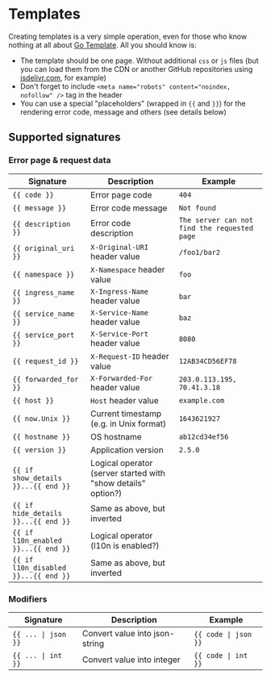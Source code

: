 # Templates

Creating templates is a very simple operation, even for those who know nothing at all about [Go Template](https://pkg.go.dev/text/template). All you should know is:

- The template should be one page. Without additional `css` or `js` files (but you can load them from the CDN or another GitHub repositories using [jsdelivr.com](https://www.jsdelivr.com/), for example)
- Don't forget to include `<meta name="robots" content="noindex, nofollow" />` tag in the header
- You can use a special "placeholders" (wrapped in `{{` and `}}`) for the rendering error code, message and others (see details below)

## Supported signatures

### Error page & request data

| Signature                            | Description                                                   | Example                                      |
|--------------------------------------|---------------------------------------------------------------|----------------------------------------------|
| `{{ code }}`                         | Error page code                                               | `404`                                        |
| `{{ message }}`                      | Error code message                                            | `Not found`                                  |
| `{{ description }}`                  | Error code description                                        | `The server can not find the requested page` |
| `{{ original_uri }}`                 | `X-Original-URI` header value                                 | `/foo1/bar2`                                 |
| `{{ namespace }}`                    | `X-Namespace` header value                                    | `foo`                                        |
| `{{ ingress_name }}`                 | `X-Ingress-Name` header value                                 | `bar`                                        |
| `{{ service_name }}`                 | `X-Service-Name` header value                                 | `baz`                                        |
| `{{ service_port }}`                 | `X-Service-Port` header value                                 | `8080`                                       |
| `{{ request_id }}`                   | `X-Request-ID` header value                                   | `12AB34CD56EF78`                             |
| `{{ forwarded_for }}`                | `X-Forwarded-For` header value                                | `203.0.113.195, 70.41.3.18`                  |
| `{{ host }}`                         | `Host` header value                                           | `example.com`                                |
| `{{ now.Unix }}`                     | Current timestamp (e.g. in Unix format)                       | `1643621927`                                 |
| `{{ hostname }}`                     | OS hostname                                                   | `ab12cd34ef56`                               |
| `{{ version }}`                      | Application version                                           | `2.5.0`                                      |
| `{{ if show_details }}...{{ end }}`  | Logical operator (server started with "show details" option?) |                                              |
| `{{ if hide_details }}...{{ end }}`  | Same as above, but inverted                                   |                                              |
| `{{ if l10n_enabled }}...{{ end }}`  | Logical operator (l10n is enabled?)                           |                                              |
| `{{ if l10n_disabled }}...{{ end }}` | Same as above, but inverted                                   |                                              |

### Modifiers

| Signature                          | Description                    | Example                             |
|------------------------------------|--------------------------------|-------------------------------------|
| <code>{{ ... &#124; json }}</code> | Convert value into json-string | <code>{{ code &#124; json }}</code> |
| <code>{{ ... &#124; int }}</code>  | Convert value into integer     | <code>{{ code &#124; int }}</code>  |
